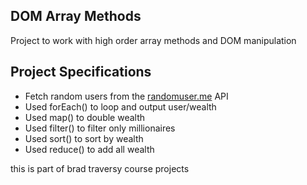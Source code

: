 ## DOM Array Methods

Project to work with high order array methods and DOM manipulation

## Project Specifications

- Fetch random users from the [randomuser.me](https://randomuser.me) API
- Used forEach() to loop and output user/wealth
- Used map() to double wealth
- Used filter() to filter only millionaires
- Used sort() to sort by wealth
- Used reduce() to add all wealth


this is part of brad traversy course projects
